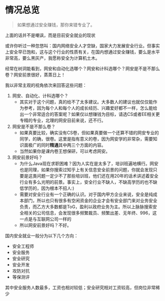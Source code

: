 # 情况总览

> 如果想通过安全赚钱，那你来错专业了。

上面的话并不是嘲讽，而是目前安全就业的现状

或许你听过一种忽悠叫：国内网络安全人才空缺，国家大力发展安全行业。但事实上安全早已饱和，这与这个行业的性质有关，在国内想通过安全赚钱，要么是水平非常高，要么黑灰产，我愿称安全为计算机土木。

经常在树洞能看到，网安和自动化选哪个？网安和计科选哪个？网安是不是不那么卷？网安前景很好，蒸蒸日上！

我以非常主观的视角依次来回答这些问题：

1. 网安、自动化、计科选哪个？
   * 其实对于这个问题，真的给不了太多建议。大多数人的建议也就仅仅能作为参考，因为每个人和每个人的成长经历、兴趣爱好都不一样，怎么能给出一个非常适合的答案呢？如果仅以想赚钱为目标，请选CS或者EE相关更专精的专业，北理的网安目前来说，还不行。
2. 网安是不是不那么卷？
   * 如果真要比较，确实没有CS卷，但如果真要做一个还算不错的网安专业的同学，的确，很卷。这里是指有意义的卷，因为网安学的非常杂，需要知识面极广的同时**精通**其中两三个方面的内容。
   * 当然如果你是课内卷王想保研，可以考虑网安。
3. 网安前景好吗？
   * 为什么Java现在求职困难？因为人实在是太多了，培训班遍地横行。网安也是同理，如果你搜索过知乎上有关信息安全前景的问题，你就会发现只要是这类问题一定少不了那些培训班，他们还在用20年的话术讲述着安全行业有多么光明的前景。事实上，安全行业不缺人，不缺高学历的也不缺低学历的，因为根本不招人:)
   * 需要对安全行业有一个正确的认识。对于国内甲方企业来说，安全是纯成本部门，所以也只有很多有空闲资金的企业才会有安全部门来对业务安全负责，而乙方大多数都是ToG，盈利以政府业务为主。所以上脉脉搜索安全相关的公司信息，会发现很多频繁裁员、频繁出差、无年终、996，这一点是与互联网公司一样的
   * 所以网安前景好吗？不好。

国内安全就业一般分为以下几个方向：

* 安全工程师
* 安全服务
* 安全研究
* 安全开发
* 攻防对抗
* 等保测评

其中安全服务人数最多，工资也相对较低；安全研究相对工资较高，但岗位非常稀少
